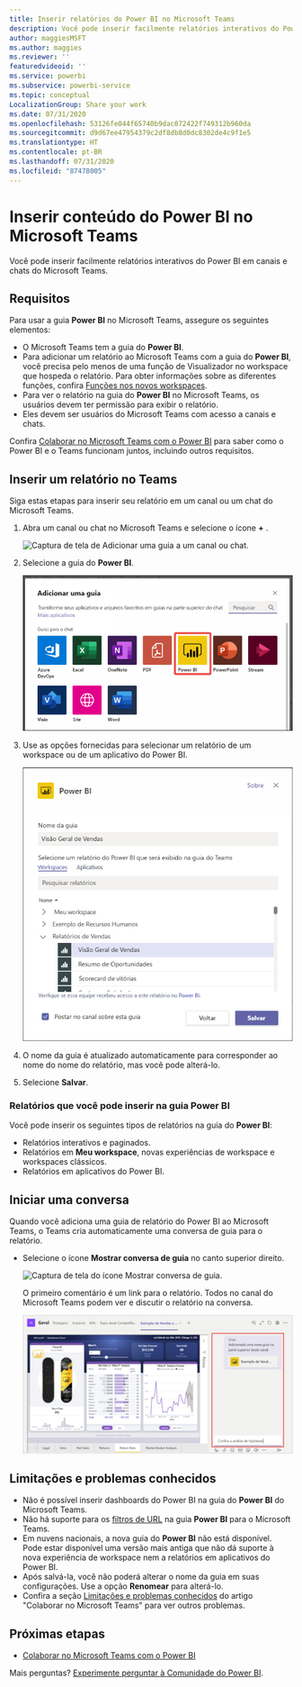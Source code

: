 ```yaml
---
title: Inserir relatórios do Power BI no Microsoft Teams
description: Você pode inserir facilmente relatórios interativos do Power BI em canais e chats do Microsoft Teams. .
author: maggiesMSFT
ms.author: maggies
ms.reviewer: ''
featuredvideoid: ''
ms.service: powerbi
ms.subservice: powerbi-service
ms.topic: conceptual
LocalizationGroup: Share your work
ms.date: 07/31/2020
ms.openlocfilehash: 53126fe044f65740b9dac072422f749312b960da
ms.sourcegitcommit: d9d67ee47954379c2df8db8d0dc8302de4c9f1e5
ms.translationtype: HT
ms.contentlocale: pt-BR
ms.lasthandoff: 07/31/2020
ms.locfileid: "87478005"
---
```

# <a name="embed-power-bi-content-in-microsoft-teams"></a>Inserir conteúdo do Power BI no Microsoft Teams

Você pode inserir facilmente relatórios interativos do Power BI em canais e chats do Microsoft Teams. 

## <a name="requirements"></a>Requisitos

Para usar a guia **Power BI** no Microsoft Teams, assegure os seguintes elementos:

- O Microsoft Teams tem a guia do **Power BI**.
- Para adicionar um relatório ao Microsoft Teams com a guia do **Power BI**, você precisa pelo menos de uma função de Visualizador no workspace que hospeda o relatório. Para obter informações sobre as diferentes funções, confira [Funções nos novos workspaces](service-new-workspaces.md#roles-in-the-new-workspaces).
- Para ver o relatório na guia do **Power BI** no Microsoft Teams, os usuários devem ter permissão para exibir o relatório.
- Eles devem ser usuários do Microsoft Teams com acesso a canais e chats.

Confira [Colaborar no Microsoft Teams com o Power BI](service-embed-report-microsoft-teams.md) para saber como o Power BI e o Teams funcionam juntos, incluindo outros requisitos.

## <a name="embed-a-report-in-teams"></a>Inserir um relatório no Teams

Siga estas etapas para inserir seu relatório em um canal ou um chat do Microsoft Teams.

1. Abra um canal ou chat no Microsoft Teams e selecione o ícone **+** .

    ![Captura de tela de Adicionar uma guia a um canal ou chat.](media/service-embed-report-microsoft-teams/service-embed-report-microsoft-teams-add.png)

1. Selecione a guia do **Power BI**.

    ![Captura de tela da lista de guias do Microsoft Teams mostrando o Power BI.](media/service-embed-report-microsoft-teams/service-embed-report-microsoft-teams-tab.png)

1. Use as opções fornecidas para selecionar um relatório de um workspace ou de um aplicativo do Power BI.

    ![Captura de tela da guia do Power BI para configurações do Microsoft Teams.](media/service-embed-report-microsoft-teams/service-embed-report-microsoft-teams-tab-settings.png)

1. O nome da guia é atualizado automaticamente para corresponder ao nome do nome do relatório, mas você pode alterá-lo.

1. Selecione **Salvar**.

### <a name="reports-you-can-embed-on-the-power-bi-tab"></a>Relatórios que você pode inserir na guia Power BI

Você pode inserir os seguintes tipos de relatórios na guia do **Power BI**:

- Relatórios interativos e paginados.
- Relatórios em **Meu workspace**, novas experiências de workspace e workspaces clássicos.
- Relatórios em aplicativos do Power BI.

## <a name="start-a-conversation"></a>Iniciar uma conversa

Quando você adiciona uma guia de relatório do Power BI ao Microsoft Teams, o Teams cria automaticamente uma conversa de guia para o relatório.

- Selecione o ícone **Mostrar conversa de guia** no canto superior direito.

    ![Captura de tela do ícone Mostrar conversa de guia.](media/service-embed-report-microsoft-teams/power-bi-teams-conversation-icon.png)

    O primeiro comentário é um link para o relatório. Todos no canal do Microsoft Teams podem ver e discutir o relatório na conversa.

    ![Captura de tela da Conversa de guia.](media/service-embed-report-microsoft-teams/power-bi-teams-conversation-tab.png)

## <a name="known-issues-and-limitations"></a>Limitações e problemas conhecidos

- Não é possível inserir dashboards do Power BI na guia do **Power BI** do Microsoft Teams.
- Não há suporte para os [filtros de URL](service-url-filters.md) na guia **Power BI** para o Microsoft Teams.
- Em nuvens nacionais, a nova guia do **Power BI** não está disponível. Pode estar disponível uma versão mais antiga que não dá suporte à nova experiência de workspace nem a relatórios em aplicativos do Power BI.
- Após salvá-la, você não poderá alterar o nome da guia em suas configurações. Use a opção **Renomear** para alterá-lo.
- Confira a seção [Limitações e problemas conhecidos](service-collaborate-microsoft-teams.md#known-issues-and-limitations) do artigo "Colaborar no Microsoft Teams" para ver outros problemas.

## <a name="next-steps"></a>Próximas etapas

- [Colaborar no Microsoft Teams com o Power BI](service-collaborate-microsoft-teams.md)

Mais perguntas? [Experimente perguntar à Comunidade do Power BI](https://community.powerbi.com/).
